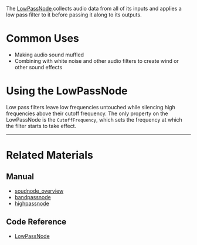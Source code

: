 The [ LowPassNode ](https://github.com/zeroengineteam/ZeroDocs/blob/master/code_reference/class_reference/lowpassnode.markdown) collects audio data from all of its inputs and applies a low pass filter to it before passing it along to its outputs.

 # Common Uses

- Making audio sound muffled
- Combining with white noise and other audio filters to create wind or other sound effects

 # Using the LowPassNode 

Low pass filters leave low frequencies untouched while silencing high frequencies above their cutoff frequency. The only property on the LowPassNode is the `CutoffFrequency`, which sets the frequency at which the filter starts to take effect.

---
 # Related Materials
 ## Manual
- [soudnode_overview](https://github.com/zeroengineteam/ZeroDocs/blob/master/zero_editor_documentation/zeromanual/audio/soundnode/soudnode_overview.markdown)
- [bandpassnode](https://github.com/zeroengineteam/ZeroDocs/blob/master/zero_editor_documentation/zeromanual/audio/soundnode/bandpassnode.markdown)
- [highpassnode](https://github.com/zeroengineteam/ZeroDocs/blob/master/zero_editor_documentation/zeromanual/audio/soundnode/highpassnode.markdown)

 ## Code Reference
- [ LowPassNode ](https://github.com/zeroengineteam/ZeroDocs/blob/master/code_reference/class_reference/lowpassnode.markdown) 

 